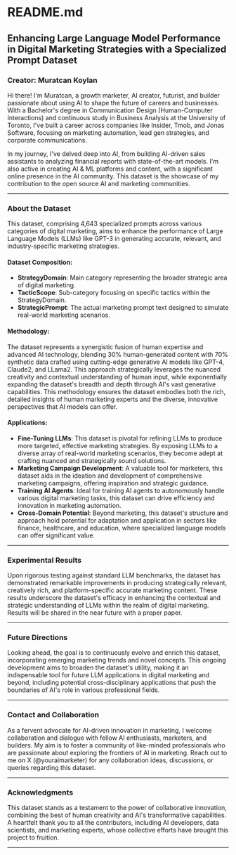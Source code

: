 
# README.md

## Enhancing Large Language Model Performance in Digital Marketing Strategies with a Specialized Prompt Dataset

### Creator: Muratcan Koylan

Hi there! I'm Muratcan, a growth marketer, AI creator, futurist, and builder passionate about using AI to shape the future of careers and businesses. With a Bachelor's degree in Communication Design (Human-Computer Interactions) and continuous study in Business Analysis at the University of Toronto, I've built a career across companies like Insider, Tmob, and Jonas Software, focusing on marketing automation, lead gen strategies, and corporate communications.

In my journey, I've delved deep into AI, from building AI-driven sales assistants to analyzing financial reports with state-of-the-art models. I'm also active in creating AI & ML platforms and content, with a significant online presence in the AI community. This dataset is the showcase of my contribution to the open source AI and marketing communities.

---

### About the Dataset

This dataset, comprising 4,643 specialized prompts across various categories of digital marketing, aims to enhance the performance of Large Language Models (LLMs) like GPT-3 in generating accurate, relevant, and industry-specific marketing strategies.

#### Dataset Composition:
- **StrategyDomain**: Main category representing the broader strategic area of digital marketing.
- **TacticScope**: Sub-category focusing on specific tactics within the StrategyDomain.
- **StrategicPrompt**: The actual marketing prompt text designed to simulate real-world marketing scenarios.

#### Methodology:
The dataset represents a synergistic fusion of human expertise and advanced AI technology, blending 30% human-generated content with 70% synthetic data crafted using cutting-edge generative AI models like GPT-4, Claude2, and LLama2. This approach strategically leverages the nuanced creativity and contextual understanding of human input, while exponentially expanding the dataset's breadth and depth through AI's vast generative capabilities. This methodology ensures the dataset embodies both the rich, detailed insights of human marketing experts and the diverse, innovative perspectives that AI models can offer.

#### Applications:
- **Fine-Tuning LLMs**: This dataset is pivotal for refining LLMs to produce more targeted, effective marketing strategies. By exposing LLMs to a diverse array of real-world marketing scenarios, they become adept at crafting nuanced and strategically sound solutions.
- **Marketing Campaign Development**: A valuable tool for marketers, this dataset aids in the ideation and development of comprehensive marketing campaigns, offering inspiration and strategic guidance.
- **Training AI Agents**: Ideal for training AI agents to autonomously handle various digital marketing tasks, this dataset can drive efficiency and innovation in marketing automation.
- **Cross-Domain Potential**: Beyond marketing, this dataset's structure and approach hold potential for adaptation and application in sectors like finance, healthcare, and education, where specialized language models can offer significant value.
---

### Experimental Results

Upon rigorous testing against standard LLM benchmarks, the dataset has demonstrated remarkable improvements in producing strategically relevant, creatively rich, and platform-specific accurate marketing content. These results underscore the dataset's efficacy in enhancing the contextual and strategic understanding of LLMs within the realm of digital marketing. Results will be shared in the near future with a proper paper.

---

### Future Directions

Looking ahead, the goal is to continuously evolve and enrich this dataset, incorporating emerging marketing trends and novel concepts. This ongoing development aims to broaden the dataset's utility, making it an indispensable tool for future LLM applications in digital marketing and beyond, including potential cross-disciplinary applications that push the boundaries of AI's role in various professional fields.


---

### Contact and Collaboration

As a fervent advocate for AI-driven innovation in marketing, I welcome collaboration and dialogue with fellow AI enthusiasts, marketers, and builders. My aim is to foster a community of like-minded professionals who are passionate about exploring the frontiers of AI in marketing. Reach out to me on X (@youraimarketer) for any collaboration ideas, discussions, or queries regarding this dataset.

---

### Acknowledgments

This dataset stands as a testament to the power of collaborative innovation, combining the best of human creativity and AI's transformative capabilities. A heartfelt thank you to all the contributors, including AI developers, data scientists, and marketing experts, whose collective efforts have brought this project to fruition.


---